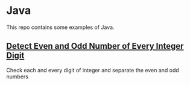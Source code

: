 # Java
This repo contains some examples of Java.

## [Detect Even and Odd Number of Every Integer Digit](examples/DetectEvenOdd.java)
Check each and every digit of integer and separate the even and odd numbers
